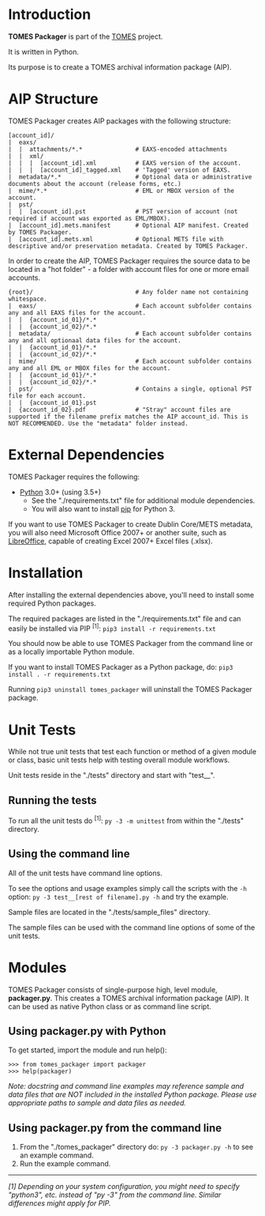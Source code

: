 # Introduction
**TOMES Packager** is part of the [TOMES](https://www.ncdcr.gov/resources/records-management/tomes) project.

It is written in Python.

Its purpose is to create a TOMES archival information package (AIP).

# AIP Structure
TOMES Packager creates AIP packages with the following structure:

    [account_id]/                      	
    |  eaxs/                           	
    |  |  attachments/*.*			   	# EAXS-encoded attachments
    |  |  xml/						   	
    |  |  |  [account_id].xml			# EAXS version of the account.
    |  |  |  [account_id]_tagged.xml	# 'Tagged' version of EAXS.
    |  metadata/*.*						# Optional data or administrative documents about the account (release forms, etc.)
    |  mime/*.*							# EML or MBOX version of the account.
    |  pst/								
    |  |  [account_id].pst				# PST version of account (not required if account was exported as EML/MBOX).
    |  [account_id].mets.manifest		# Optional AIP manifest. Created by TOMES Packager. 
    |  [account_id].mets.xml			# Optional METS file with descriptive and/or preservation metadata. Created by TOMES Packager. 

In order to create the AIP, TOMES Packager requires the source data to be located in a "hot folder" - a folder with account files for one or more email accounts.

	{root}/								# Any folder name not containing whitespace.
	|  eaxs/							# Each account subfolder contains any and all EAXS files for the account.
	|  |  {account_id_01}/*.*
	|  |  {account_id_02}/*.*
	|  metadata/						# Each account subfolder contains any and all optionaal data files for the account.
	|  |  {account_id_01}/*.*
	|  |  {account_id_02}/*.*
	|  mime/							# Each account subfolder contains any and all EML or MBOX files for the account.
	|  |  {account_id_01}/*.*
	|  |  {account_id_02}/*.*
	|  pst/								# Contains a single, optional PST file for each account.
	|  |  {account_id_01}.pst
	|  {account_id_02}.pdf				# "Stray" account files are supported if the filename prefix matches the AIP account_id. This is NOT RECOMMENDED. Use the "metadata" folder instead.



# External Dependencies
TOMES Packager requires the following:

- [Python](https://www.python.org) 3.0+ (using 3.5+)
	- See the "./requirements.txt" file for additional module dependencies.
	- You will also want to install [pip](https://pypi.python.org/pypi/pip) for Python 3.

If you want to use TOMES Packager to create Dublin Core/METS metadata, you will also need Microsoft Office 2007+ or another suite, such as [LibreOffice](https://www.libreoffice.org), capable of creating Excel 2007+ Excel files (.xlsx).

# Installation
After installing the external dependencies above, you'll need to install some required Python packages.

The required packages are listed in the "./requirements.txt" file and can easily be installed via PIP <sup>[1]</sup>: `pip3 install -r requirements.txt`

You should now be able to use TOMES Packager from the command line or as a locally importable Python module.

If you want to install TOMES Packager as a Python package, do: `pip3 install . -r requirements.txt`

Running `pip3 uninstall tomes_packager` will uninstall the TOMES Packager package.

# Unit Tests
While not true unit tests that test each function or method of a given module or class, basic unit tests help with testing overall module workflows.

Unit tests reside in the "./tests" directory and start with "test__".

## Running the tests
To run all the unit tests do <sup>[1]</sup>: `py -3 -m unittest` from within the "./tests" directory. 

## Using the command line
All of the unit tests have command line options.

To see the options and usage examples simply call the scripts with the `-h` option: `py -3 test__[rest of filename].py -h` and try the example.

Sample files are located in the "./tests/sample_files" directory.

The sample files can be used with the command line options of some of the unit tests.

# Modules
TOMES Packager consists of single-purpose high, level module, **packager.py**. This creates a TOMES archival information package (AIP). It can be used as native Python class or as command line script.

## Using packager.py with Python
To get started, import the module and run help():

	>>> from tomes_packager import packager
	>>> help(packager)

*Note: docstring and command line examples may reference sample and data files that are NOT included in the installed Python package. Please use appropriate paths to sample and data files as needed.*

## Using packager.py from the command line
1. From the "./tomes\_packager" directory do: `py -3 packager.py -h` to see an example command.
2. Run the example command.

-----
*[1] Depending on your system configuration, you might need to specify "python3", etc. instead of "py -3" from the command line. Similar differences might apply for PIP.*


